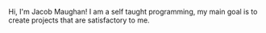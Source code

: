 Hi, I'm Jacob Maughan! I am a self taught programming, my main goal is to create projects that are satisfactory to me.
